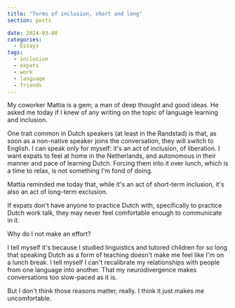 ```yaml
---
title: "Terms of inclusion, short and long"
section: posts

date: 2024-03-08
categories:
  - Essays
tags:
  - inclusion
  - expats
  - work
  - language
  - friends
---
```


My coworker Mattia is a gem; a man of deep thought and good ideas. He asked me today if I knew of any writing on the topic of language learning and inclusion.

One trait common in Dutch speakers (at least in the Randstad) is that, as soon as a non-native speaker joins the conversation, they will switch to English. I can speak only for myself: it's an act of inclusion, of liberation. I want expats to feel at home in the Netherlands, and autonomous in their manner and pace of learning Dutch. Forcing them into it over lunch, which is a time to relax, is not something I'm fond of doing.

Mattia reminded me today that, while it's an act of short-term inclusion, it's also an act of long-term exclusion.

If expats don't have anyone to practice Dutch with, specifically to practice Dutch work talk, they may never feel comfortable enough to communicate in it.

Why do I not make an effort?

I tell myself it's because I studied linguistics and tutored children for so long that speaking Dutch as a form of teaching doesn't make me feel like I'm on a lunch break. I tell myself I can't recalibrate my relationships with people from one language into another. That my neurodivergence makes conversations too slow-paced as it is.

But I don't think those reasons matter, really. I think it just makes me uncomfortable.
